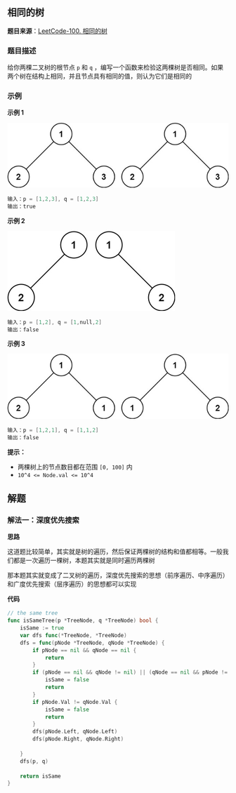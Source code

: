 ## 相同的树

**题目来源**：[LeetCode-100. 相同的树](https://leetcode-cn.com/problems/same-tree/)

### 题目描述

给你两棵二叉树的根节点 `p` 和 `q` ，编写一个函数来检验这两棵树是否相同。如果两个树在结构上相同，并且节点具有相同的值，则认为它们是相同的

### 示例

**示例 1**

![image](https://github.com/Rain-Life/algorithm-go/blob/master/photos/BinaryTree/100/100-1.png)

```go
输入：p = [1,2,3], q = [1,2,3]
输出：true
```

**示例 2**

![image](https://github.com/Rain-Life/algorithm-go/blob/master/photos/BinaryTree/100/100-2.png)

```go
输入：p = [1,2], q = [1,null,2]
输出：false
```

**示例 3**

![image](https://github.com/Rain-Life/algorithm-go/blob/master/photos/BinaryTree/100/100-3.png)

```go
输入：p = [1,2,1], q = [1,1,2]
输出：false
```

**提示：**

- 两棵树上的节点数目都在范围 `[0, 100]` 内
- `10^4 <= Node.val <= 10^4`

## 解题

### 解法一：深度优先搜索

**思路**

这道题比较简单，其实就是树的遍历，然后保证两棵树的结构和值都相等。一般我们都是一次遍历一棵树，本题其实就是同时遍历两棵树

那本题其实就变成了二叉树的遍历，深度优先搜索的思想（前序遍历、中序遍历）和广度优先搜索（层序遍历）的思想都可以实现

**代码**

```go
// the same tree
func isSameTree(p *TreeNode, q *TreeNode) bool {
	isSame := true
	var dfs func(*TreeNode, *TreeNode)
	dfs = func(pNode *TreeNode, qNode *TreeNode) {
		if pNode == nil && qNode == nil {
			return
		}
		if (pNode == nil && qNode != nil) || (qNode == nil && pNode != nil) {
			isSame = false
			return
		}
		if pNode.Val != qNode.Val {
			isSame = false
			return
		}
		dfs(pNode.Left, qNode.Left)
		dfs(pNode.Right, qNode.Right)

	}
	dfs(p, q)

	return isSame
}
```